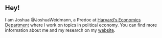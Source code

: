 Hey!
---
I am Joshua @JoshuaWeidmann, a Predoc at [Harvard's Economics Department](https://www.economics.harvard.edu) where I work on topics in political economy. You can find more information about me and my research on my [website](https://joshuaweidmann.com/). 

